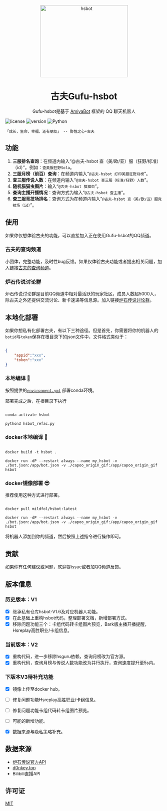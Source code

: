 <!-- projectInfo  -->
<div align="center">
    <img alt="hsbot" src="./fig/gufu.png" width=280 height=230/
    >

# 古夫Gufu-hsbot

Gufu-hsbot是基于 [AmiyaBot](https://www.amiyabot.com/) 框架的 QQ 聊天机器人<br>


</div>
<!-- projectInfo end -->

<div>
    <img alt="license" src="https://img.shields.io/badge/license-MIT-green">
    <img alt="version" src="https://img.shields.io/badge/version-1.0-orange">
    <img alt="Python" src="https://img.shields.io/badge/Python-3.7-%233776AB?logo=python&logoColor=white"><br>
</div>

    「成长，生命，幸福，还有朋友」 -- 野性之心•古夫


## 功能

1. **三服排名查询**：在频道内输入“@古夫-hsbot 查（美/欧/亚）服（狂野/标准）（id）”。例如：`查美服狂野Sola`。
2. **三服月榜（前百）查询**：在频道内输入“`@古夫-hsbot 打印美服狂野月榜`”。
3. **查三服传说人数**：在频道内输入“`@古夫-hsbot 查三服（标准/狂野）人数`”。
4. **随机猫猫虫图片**：输入“`@古夫-hsbot 猫猫虫`”。
5. **查询主播开播情况**：查询方式为输入“`@古夫-hsbot 查主播`”。
6. **查三服竞技场排名**：查询方式为在频道内输入“`@古夫-hsbot 查（美/欧/亚）服竞技场（id）`”。

## 使用

如果你仅想体验古夫的功能，可以直接加入正在使用Gufu-hsbot的QQ频道。

### 古夫的查询频道

小团体，完整功能，及时性bug反馈。如果仅体验古夫功能或者提出相关问题，加入链接[古夫的查询频道](https://pd.qq.com/s/44ww72e4s)。

### 炉石传说讨论群

炉石传说讨论群是目前QQ频道中相对最活跃的玩家社区，成员人数超5000人，除古夫之外还提供交流讨论、新卡速递等信息源。加入链接[炉石传说讨论群](https://pd.qq.com/s/cfdq2t6rr)。

## 本地化部署

如果你想私有化部署古夫，有以下三种途径。但是首先，你需要将你的机器人的`botid`与`token`保存在根目录下的json文件中，文件格式类似于：

```json

{
    "appid":"xxx",
    "token":"xxx"
}

```

### 本地编译 🥰

按照提供的[`environment.yml`](https://github.com/SolaMeow/hsbot-Gufu/blob/main/environment.yml) 部署conda环境。

部署完成之后，在根目录下执行

``` shell

conda activate hsbot

python3 hsbot_refac.py

```

### docker本地编译 🤗


``` shell

docker build -t hsbot .

docker run -dP --restart always --name my_hsbot -v ./bot.json:/app/bot.json -v ./capoo_origin_gif:/app/capoo_origin_gif hsbot

```

### docker镜像部署 😎

推荐使用这种方式进行部署。

``` shell

docker pull mildfol/hsbot:latest

docker run -dP --restart always --name my_hsbot -v ./bot.json:/app/bot.json -v ./capoo_origin_gif:/app/capoo_origin_gif hsbot

```

将机器人添加到你的频道，然后按照上述指令进行操作即可。


## 贡献

如果你有任何建议或问题，欢迎提issue或者加QQ频道反馈。


## 版本信息

### 历史版本：V1

- [x] 继承私有仓库hsbot-V1.6及对应机器人功能。
- [x] 在此基础上重构hsbot代码，整理部署文档，新增部署方式。
- [x] 移除问题功能三个：卡组代码转卡组图片预览，Bark版主播开播提醒，Hsreplay高胜职业/卡组信息。

### 当前版本：V2

- [x] 重构代码，进一步移除hsguru依赖，查询月榜改为官方源。
- [x] 重构代码，查询月榜与传说人数功能改为并行执行，查询速度提升至5s内。

### 下版本V3待补充功能

- [x] 镜像上传至docker hub。
- [ ] 修复问题功能Hsreplay高胜职业/卡组信息。
- [ ] 修复问题功能卡组代码转卡组图片预览。
- [ ] 可能的新增功能。
- [x] 数据来源与隐私策略补充。


## 数据来源

- [炉石传说官方API](https://develop.battle.net/documentation/hearthstone/game-data-apis)
- [d0nkey.top](https://www.hsguru.com/)
- Bilibili直播API

## 许可证

[MIT](https://choosealicense.com/licenses/mit/)